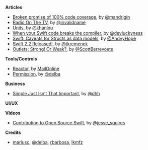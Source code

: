 **Articles**

* [Broken promise of 100% code coverage](https://medium.com/@mandrigin/a-broken-promise-of-100-d07d2f6de79a#.d9n5ttjwt), by [@mandrigin ](https://twitter.com/mandrigin)
* [Radio On The TV](http://subfurther.com/blog/2016/03/21/radio-on-the-tv/), by [@invalidname](http://www.twitter.com/invalidname)
* [Units](http://khanlou.com/2016/03/units/), by [@khanlou](http://www.twitter.com/khanlou)
* [When your Swift code breaks the compiler](https://medium.com/swift-programming/when-your-swift-code-breaks-the-compiler-d2639e1b2bc8), by [@devluckyness](https://twitter.com/devluckyness)
* [Swift: Caveats for Structs as data models](https://medium.com/swift-programming/swift-caveats-for-structs-as-data-models-8299d84b49dc), by [@AndyyHope](https://twitter.com/AndyyHope)
* [Swift 2.2 Released!](https://swift.org/blog/swift-2-2-released/), by [@tkremenek](https://twitter.com/tkremenek)
* [Outlets: Strong! Or Weak?](http://scottberrevoets.com/2016/03/21/outlets-strong-or-weak/), by [@ScottBerrevoets](https://twitter.com/ScottBerrevoets)

**Tools/Controls**

* [Reactor](https://github.com/MailOnline/Reactor), by [MailOnline](https://github.com/MailOnline)
* [Permission](https://github.com/delba/Permission), by [@delba](https://github.com/delba)

**Business**

* [Simple Just Isn’t That Important](https://m.signalvnoise.com/simple-just-isn-t-that-important-79a364937c47#.kulgjixxr), by [@dhh](https://twitter.com/dhh)


**UI/UX**


**Videos**

* [Contributing to Open Source Swift](https://realm.io/news/tryswift-jesse-squires-contributing-open-source-swift/), by [@jesse_squires](https://twitter.com/jesse_squires) 

**Credits**

* [mariusc](https://github.com/mariusc), [@delba](https://github.com/delba), [rbarbosa](https://github.com/rbarbosa), [lkmfz](https://github.com/lkmfz)
